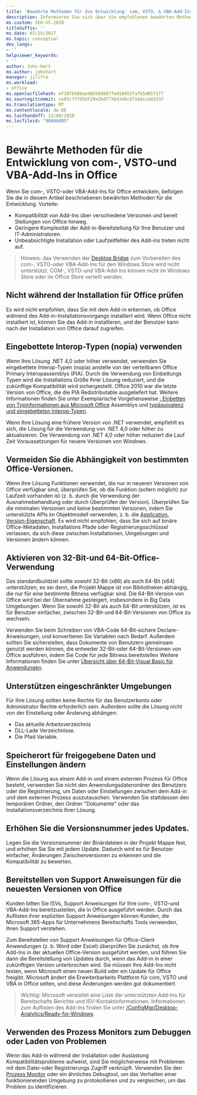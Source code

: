 ```yaml
---
title: 'Bewährte Methoden für die Entwicklung: com, VSTO, & VBA-Add-Ins in Office'
description: Informieren Sie sich über die empfohlenen bewährten Methoden bei der Entwicklung von com-, VSTO-und VBA-Add-Ins für Microsoft Office.
ms.custom: SEO-VS-2020
titleSuffix: ''
ms.date: 07/25/2017
ms.topic: conceptual
dev_langs:
- ''
helpviewer_keywords:
- ''
author: John-Hart
ms.author: johnhart
manager: jillfra
ms.workload:
- office
ms.openlocfilehash: e7387b58bae486588687fe018453fafb5d6571f7
ms.sourcegitcommit: ce85cff795df29e2bd773b4346cd718dccda5337
ms.translationtype: MT
ms.contentlocale: de-DE
ms.lasthandoff: 12/08/2020
ms.locfileid: "96846895"
---
```

# <a name="development-best-practices-for-com-vsto-and-vba-add-ins-in-office"></a>Bewährte Methoden für die Entwicklung von com-, VSTO-und VBA-Add-Ins in Office
  Wenn Sie com-, VSTO-oder VBA-Add-Ins für Office entwickeln, befolgen Sie die in diesem Artikel beschriebenen bewährten Methoden für die Entwicklung.   Vorteile:

- Kompatibilität von Add-Ins über verschiedene Versionen und bereit Stellungen von Office hinweg.
- Geringere Komplexität der Add-in-Bereitstellung für Ihre Benutzer und IT-Administratoren.
- Unbeabsichtigte Installation oder Laufzeitfehler des Add-ins treten nicht auf.

>Hinweis: das Verwenden der [Desktop Bridge](/windows/uwp/porting/desktop-to-uwp-root) zum Vorbereiten des com-, VSTO-oder VBA-Add-Ins für den Windows Store wird nicht unterstützt. COM-, VSTO-und VBA-Add-Ins können nicht im Windows Store oder im Office Store verteilt werden.

## <a name="do-not-check-for-office-during-installation"></a>Nicht während der Installation für Office prüfen
 Es wird nicht empfohlen, dass Sie mit dem Add-in erkennen, ob Office während des Add-in-Installationsvorgangs installiert wird. Wenn Office nicht installiert ist, können Sie das Add-in installieren, und der Benutzer kann nach der Installation von Office darauf zugreifen.

## <a name="use-embedded-interop-types-nopia"></a>Eingebettete Interop-Typen (nopia) verwenden
Wenn Ihre Lösung .NET 4,0 oder höher verwendet, verwenden Sie eingebettete Interop-Typen (nopia) anstelle von der verteilbaren Office Primary Interopassemblys (PIA). Durch die Verwendung von Einbettungs Typen wird die Installations Größe Ihrer Lösung reduziert, und die zukünftige Kompatibilität wird sichergestellt. Office 2010 war die letzte Version von Office, die die PIA Redistributable ausgeliefert hat. Weitere Informationen finden Sie unter Exemplarische Vorgehensweise [: Einbetten von Typinformationen aus Microsoft Office](/previous-versions/ee317478(v=vs.140)) Assemblys und [typäquivalenz und eingebetteten Interop-Typen](/windows/uwp/porting/desktop-to-uwp-root).

Wenn Ihre Lösung eine frühere Version von .NET verwendet, empfiehlt es sich, die Lösung für die Verwendung von .NET 4,0 oder höher zu aktualisieren. Die Verwendung von .NET 4,0 oder höher reduziert die Lauf Zeit Voraussetzungen für neuere Versionen von Windows.

## <a name="avoid-depending-on-specific-office-versions"></a>Vermeiden Sie die Abhängigkeit von bestimmten Office-Versionen.
Wenn Ihre Lösung Funktionen verwendet, die nur in neueren Versionen von Office verfügbar sind, überprüfen Sie, ob die Funktion (sofern möglich) zur Laufzeit vorhanden ist (z. b. durch die Verwendung der Ausnahmebehandlung oder durch Überprüfen der Version). Überprüfen Sie die minimalen Versionen und keine bestimmten Versionen, indem Sie unterstützte APIs im Objektmodell verwenden, z. b. die [Application. Version-Eigenschaft](<xref:Microsoft.Office.Interop.Excel._Application.Version%2A>). Es wird nicht empfohlen, dass Sie sich auf binäre Office-Metadaten, Installations Pfade oder Registrierungsschlüssel verlassen, da sich diese zwischen Installationen, Umgebungen und Versionen ändern können.

## <a name="enable-both-32-bit-and-64-bit-office-usage"></a>Aktivieren von 32-Bit-und 64-Bit-Office-Verwendung
Das standardbuildziel sollte sowohl 32-Bit (x86) als auch 64-Bit (x64) unterstützen, es sei denn, die Projekt Mappe ist von Bibliotheken abhängig, die nur für eine bestimmte Bitness verfügbar sind. Die 64-Bit-Version von Office wird bei der Übernahme gesteigert, insbesondere in Big Data Umgebungen. Wenn Sie sowohl 32-Bit als auch 64-Bit unterstützen, ist es für Benutzer einfacher, zwischen 32-Bit-und 64-Bit-Versionen von Office zu wechseln.

Verwenden Sie beim Schreiben von VBA-Code 64-Bit-sichere Declare-Anweisungen, und konvertieren Sie Variablen nach Bedarf. Außerdem sollten Sie sicherstellen, dass Dokumente von Benutzern gemeinsam genutzt werden können, die entweder 32-Bit-oder 64-Bit-Versionen von Office ausführen, indem Sie Code für jede Bitness bereitstellen Weitere Informationen finden Sie unter [Übersicht über 64-Bit-Visual Basic für Anwendungen](/office/vba/Language/Concepts/Getting-Started/64-bit-visual-basic-for-applications-overview).

## <a name="support-restricted-environments"></a>Unterstützen eingeschränkter Umgebungen
Für Ihre Lösung sollten keine Rechte für das Benutzerkonto oder Administrator Rechte erforderlich sein. Außerdem sollte die Lösung nicht von der Einstellung oder Änderung abhängen:

- Das aktuelle Arbeitsverzeichnis
- DLL-Lade Verzeichnisse.
- Die Pfad Variable.

## <a name="change-the-save-location-of-shared-data-and-settings"></a>Speicherort für freigegebene Daten und Einstellungen ändern
Wenn die Lösung aus einem Add-in und einem externen Prozess für Office besteht, verwenden Sie nicht den Anwendungsdatenordner des Benutzers oder die Registrierung, um Daten oder Einstellungen zwischen dem Add-in und dem externen Prozess auszutauschen. Verwenden Sie stattdessen den temporären Ordner, den Ordner "Dokumente" oder das Installationsverzeichnis Ihrer Lösung.

## <a name="increment-the-version-number-with-each-update"></a>Erhöhen Sie die Versionsnummer jedes Updates.
Legen Sie die Versionsnummer der Binärdateien in der Projekt Mappe fest, und erhöhen Sie Sie mit jedem Update. Dadurch wird es für Benutzer einfacher, Änderungen Zwischenversionen zu erkennen und die Kompatibilität zu bewerten.

## <a name="provide-support-statements-for-the-latest-versions-of-office"></a>Bereitstellen von Support Anweisungen für die neuesten Versionen von Office
Kunden bitten Sie ISVs, Support Anweisungen für Ihre com-, VSTO-und VBA-Add-Ins bereitzustellen, die in Office ausgeführt werden. Durch das Auflisten ihrer expliziten Support Anweisungen können Kunden, die Microsoft 365-Apps für Unternehmens Bereitschafts Tools verwenden, Ihren Support verstehen.

Zum Bereitstellen von Support Anweisungen für Office-Client Anwendungen (z. b. Word oder Excel) überprüfen Sie zunächst, ob Ihre Add-Ins in der aktuellen Office-Version ausgeführt werden, und führen Sie dann die Bereitstellung von Updates durch, wenn das Add-in in einer zukünftigen Version unterbrochen wird. Sie müssen Ihre Add-Ins nicht testen, wenn Microsoft einen neuen Build oder ein Update für Office freigibt. Microsoft ändert die Erweiterbarkeits Plattform für com, VSTO und VBA in Office selten, und diese Änderungen werden gut dokumentiert.

>Wichtig: Microsoft verwaltet eine Liste der unterstützten Add-Ins für Bereitschafts Berichte und ISV-Kontaktinformationen. Informationen zum Auflisten des Add-Ins finden Sie unter [/ConfigMgr/Desktop-Analytics/Ready-for-Windows](/configmgr/desktop-analytics/ready-for-windows).

## <a name="use-process-monitor-to-help-debug-installation-or-loading-issues"></a>Verwenden des Prozess Monitors zum Debuggen oder Laden von Problemen
Wenn das Add-in während der Installation oder Auslastung Kompatibilitätsprobleme aufweist, sind Sie möglicherweise mit Problemen mit dem Datei-oder Registrierungs Zugriff verknüpft. Verwenden Sie den [Prozess Monitor](/sysinternals/downloads/procmon) oder ein ähnliches Debugtool, um das Verhalten einer funktionierenden Umgebung zu protokollieren und zu vergleichen, um das Problem zu identifizieren.